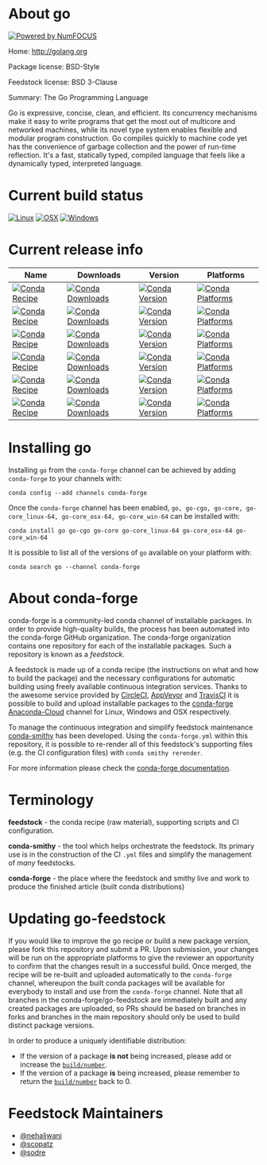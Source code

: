 About go
========

[![Powered by NumFOCUS](https://img.shields.io/badge/powered%20by-NumFOCUS-orange.svg?style=flat&colorA=E1523D&colorB=007D8A)](http://numfocus.org)

Home: http://golang.org

Package license: BSD-Style

Feedstock license: BSD 3-Clause

Summary: The Go Programming Language

Go is expressive, concise, clean, and efficient. Its concurrency mechanisms
make it easy to write programs that get the most out of multicore and
networked machines, while its novel type system enables flexible and
modular program construction. Go compiles quickly to machine code yet has
the convenience of garbage collection and the power of run-time reflection.
It's a fast, statically typed, compiled language that feels like a
dynamically typed, interpreted language.


Current build status
====================

[![Linux](https://img.shields.io/circleci/project/github/conda-forge/go-feedstock/master.svg?label=Linux)](https://circleci.com/gh/conda-forge/go-feedstock)
[![OSX](https://img.shields.io/travis/conda-forge/go-feedstock/master.svg?label=macOS)](https://travis-ci.org/conda-forge/go-feedstock)
[![Windows](https://img.shields.io/appveyor/ci/conda-forge/go-feedstock/master.svg?label=Windows)](https://ci.appveyor.com/project/conda-forge/go-feedstock/branch/master)

Current release info
====================

| Name | Downloads | Version | Platforms |
| --- | --- | --- | --- |
| [![Conda Recipe](https://img.shields.io/badge/recipe-go-green.svg)](https://anaconda.org/conda-forge/go) | [![Conda Downloads](https://img.shields.io/conda/dn/conda-forge/go.svg)](https://anaconda.org/conda-forge/go) | [![Conda Version](https://img.shields.io/conda/vn/conda-forge/go.svg)](https://anaconda.org/conda-forge/go) | [![Conda Platforms](https://img.shields.io/conda/pn/conda-forge/go.svg)](https://anaconda.org/conda-forge/go) |
| [![Conda Recipe](https://img.shields.io/badge/recipe-go--cgo-green.svg)](https://anaconda.org/conda-forge/go-cgo) | [![Conda Downloads](https://img.shields.io/conda/dn/conda-forge/go-cgo.svg)](https://anaconda.org/conda-forge/go-cgo) | [![Conda Version](https://img.shields.io/conda/vn/conda-forge/go-cgo.svg)](https://anaconda.org/conda-forge/go-cgo) | [![Conda Platforms](https://img.shields.io/conda/pn/conda-forge/go-cgo.svg)](https://anaconda.org/conda-forge/go-cgo) |
| [![Conda Recipe](https://img.shields.io/badge/recipe-go--core-green.svg)](https://anaconda.org/conda-forge/go-core) | [![Conda Downloads](https://img.shields.io/conda/dn/conda-forge/go-core.svg)](https://anaconda.org/conda-forge/go-core) | [![Conda Version](https://img.shields.io/conda/vn/conda-forge/go-core.svg)](https://anaconda.org/conda-forge/go-core) | [![Conda Platforms](https://img.shields.io/conda/pn/conda-forge/go-core.svg)](https://anaconda.org/conda-forge/go-core) |
| [![Conda Recipe](https://img.shields.io/badge/recipe-go--core_linux--64-green.svg)](https://anaconda.org/conda-forge/go-core_linux-64) | [![Conda Downloads](https://img.shields.io/conda/dn/conda-forge/go-core_linux-64.svg)](https://anaconda.org/conda-forge/go-core_linux-64) | [![Conda Version](https://img.shields.io/conda/vn/conda-forge/go-core_linux-64.svg)](https://anaconda.org/conda-forge/go-core_linux-64) | [![Conda Platforms](https://img.shields.io/conda/pn/conda-forge/go-core_linux-64.svg)](https://anaconda.org/conda-forge/go-core_linux-64) |
| [![Conda Recipe](https://img.shields.io/badge/recipe-go--core_osx--64-green.svg)](https://anaconda.org/conda-forge/go-core_osx-64) | [![Conda Downloads](https://img.shields.io/conda/dn/conda-forge/go-core_osx-64.svg)](https://anaconda.org/conda-forge/go-core_osx-64) | [![Conda Version](https://img.shields.io/conda/vn/conda-forge/go-core_osx-64.svg)](https://anaconda.org/conda-forge/go-core_osx-64) | [![Conda Platforms](https://img.shields.io/conda/pn/conda-forge/go-core_osx-64.svg)](https://anaconda.org/conda-forge/go-core_osx-64) |
| [![Conda Recipe](https://img.shields.io/badge/recipe-go--core_win--64-green.svg)](https://anaconda.org/conda-forge/go-core_win-64) | [![Conda Downloads](https://img.shields.io/conda/dn/conda-forge/go-core_win-64.svg)](https://anaconda.org/conda-forge/go-core_win-64) | [![Conda Version](https://img.shields.io/conda/vn/conda-forge/go-core_win-64.svg)](https://anaconda.org/conda-forge/go-core_win-64) | [![Conda Platforms](https://img.shields.io/conda/pn/conda-forge/go-core_win-64.svg)](https://anaconda.org/conda-forge/go-core_win-64) |

Installing go
=============

Installing `go` from the `conda-forge` channel can be achieved by adding `conda-forge` to your channels with:

```
conda config --add channels conda-forge
```

Once the `conda-forge` channel has been enabled, `go, go-cgo, go-core, go-core_linux-64, go-core_osx-64, go-core_win-64` can be installed with:

```
conda install go go-cgo go-core go-core_linux-64 go-core_osx-64 go-core_win-64
```

It is possible to list all of the versions of `go` available on your platform with:

```
conda search go --channel conda-forge
```


About conda-forge
=================

conda-forge is a community-led conda channel of installable packages.
In order to provide high-quality builds, the process has been automated into the
conda-forge GitHub organization. The conda-forge organization contains one repository
for each of the installable packages. Such a repository is known as a *feedstock*.

A feedstock is made up of a conda recipe (the instructions on what and how to build
the package) and the necessary configurations for automatic building using freely
available continuous integration services. Thanks to the awesome service provided by
[CircleCI](https://circleci.com/), [AppVeyor](https://www.appveyor.com/)
and [TravisCI](https://travis-ci.org/) it is possible to build and upload installable
packages to the [conda-forge](https://anaconda.org/conda-forge)
[Anaconda-Cloud](https://anaconda.org/) channel for Linux, Windows and OSX respectively.

To manage the continuous integration and simplify feedstock maintenance
[conda-smithy](https://github.com/conda-forge/conda-smithy) has been developed.
Using the ``conda-forge.yml`` within this repository, it is possible to re-render all of
this feedstock's supporting files (e.g. the CI configuration files) with ``conda smithy rerender``.

For more information please check the [conda-forge documentation](https://conda-forge.org/docs/).

Terminology
===========

**feedstock** - the conda recipe (raw material), supporting scripts and CI configuration.

**conda-smithy** - the tool which helps orchestrate the feedstock.
                   Its primary use is in the construction of the CI ``.yml`` files
                   and simplify the management of *many* feedstocks.

**conda-forge** - the place where the feedstock and smithy live and work to
                  produce the finished article (built conda distributions)


Updating go-feedstock
=====================

If you would like to improve the go recipe or build a new
package version, please fork this repository and submit a PR. Upon submission,
your changes will be run on the appropriate platforms to give the reviewer an
opportunity to confirm that the changes result in a successful build. Once
merged, the recipe will be re-built and uploaded automatically to the
`conda-forge` channel, whereupon the built conda packages will be available for
everybody to install and use from the `conda-forge` channel.
Note that all branches in the conda-forge/go-feedstock are
immediately built and any created packages are uploaded, so PRs should be based
on branches in forks and branches in the main repository should only be used to
build distinct package versions.

In order to produce a uniquely identifiable distribution:
 * If the version of a package **is not** being increased, please add or increase
   the [``build/number``](https://conda.io/docs/user-guide/tasks/build-packages/define-metadata.html#build-number-and-string).
 * If the version of a package **is** being increased, please remember to return
   the [``build/number``](https://conda.io/docs/user-guide/tasks/build-packages/define-metadata.html#build-number-and-string)
   back to 0.

Feedstock Maintainers
=====================

* [@nehaljwani](https://github.com/nehaljwani/)
* [@scopatz](https://github.com/scopatz/)
* [@sodre](https://github.com/sodre/)

